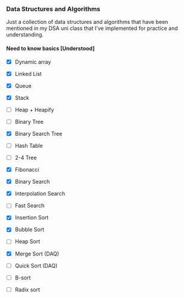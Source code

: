 ### Data Structures and Algorithms
Just a collection of data structures and algorithms that have been mentioned in my DSA uni class
that I've implemented for practice and understanding.

#### Need to know basics [Understood]
- [X] Dynamic array
- [X] Linked List
- [X] Queue
- [X] Stack
- [ ] Heap + Heapify
- [ ] Binary Tree
- [X] Binary Search Tree
- [ ] Hash Table
- [ ] 2-4 Tree

- [X] Fibonacci
- [X] Binary Search
- [X] Interpolation Search
- [ ] Fast Search

- [X] Insertion Sort
- [X] Bubble Sort
- [ ] Heap Sort
- [X] Merge Sort (DAQ)
- [ ] Quick Sort (DAQ)
- [ ] B-sort
- [ ] Radix sort
